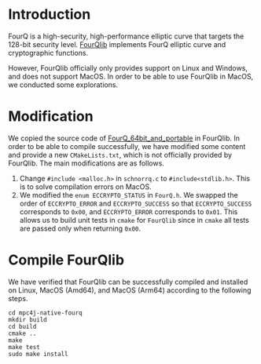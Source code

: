 <!--
 * @Description: 
 * @Author: Qixian Zhou
 * @Date: 2023-03-30 22:20:29
-->

# Introduction

FourQ is a high-security, high-performance elliptic curve that targets the 128-bit security level. [FourQlib](https://github.com/microsoft/FourQlib) implements FourQ elliptic curve and cryptographic functions. 

However, FourQlib officially only provides support on Linux and Windows, and does not support MacOS. In order to be able to use FourQlib in MacOS, we conducted some explorations.

# Modification

We copied the source code of [FourQ_64bit_and_portable](https://github.com/microsoft/FourQlib/tree/master/FourQ_64bit_and_portable) in FourQlib. In order to be able to compile successfully, we have modified some content and provide a new `CMakeLists.txt`, which is not officially provided by FourQlib. The main modifications are as follows.

1. Change `#include <malloc.h>` in `schnorrq.c` to `#include<stdlib.h>`. This is to solve compilation errors on MacOS.
2. We modified the `enum ECCRYPTO_STATUS` in `FourQ.h`. We swapped the order of `ECCRYPTO_ERROR` and `ECCRYPTO_SUCCESS` so that `ECCRYPTO_SUCCESS` corresponds to `0x00`, and `ECCRYPTO_ERROR` corresponds to `0x01`. This allows us to build unit tests in `cmake` for `FourQlib` since in `cmake` all tests are passed only when returning `0x00`.

# Compile FourQlib

We have verified that FourQlib can be successfully compiled and installed on Linux, MacOS (Amd64), and MacOS (Arm64) according to the following steps.

```
cd mpc4j-native-fourq
mkdir build
cd build
cmake .. 
make 
make test
sudo make install
```